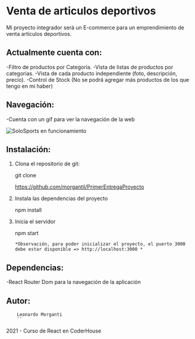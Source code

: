 # Venta de articulos deportivos

Mi proyecto integrador será un E-commerce para un emprendimiento de venta articulos deportivos.

## Actualmente cuenta con:

-Filtro de productos por Categoría.
-Vista de listas de productos por categorias.
-Vista de cada producto independiente (foto, descripción, precio).
-Control de Stock (No se podrá agregar más productos de los que tengo en mi haber)

## Navegación:

-Cuenta con un gif para ver la navegación de la web

![SoloSports en funcionamiento](https://github.com/morgantil/PrimerEntregaProyecto/blob/main/GIF.gif) 

## Instalación:

1) Clona el repositorio de git:

    git clone 
    
    https://github.com/morgantil/PrimerEntregaProyecto                          
    

2) Instala las dependencias del proyecto


    npm install

3) Inicia el servidor

    npm start
    ```
    *Observación, para poder inicializar el proyecto, el puerto 3000 debe estar disponible => http://localhost:3000 *

## Dependencias:

-React Router Dom para la navegación de la aplicación

## Autor:

        Leonardo Morganti
        ``
2021 - Curso de React en CoderHouse